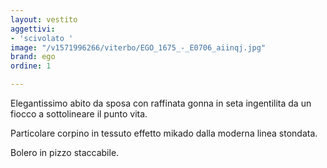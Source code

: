 ```yaml
---
layout: vestito
aggettivi:
- 'scivolato '
image: "/v1571996266/viterbo/EGO_1675_-_E0706_aiinqj.jpg"
brand: ego
ordine: 1

---
```

Elegantissimo abito da sposa con raffinata gonna in seta ingentilita da un fiocco a sottolineare il punto vita.

Particolare corpino in tessuto effetto mikado dalla moderna linea stondata.

Bolero in pizzo staccabile.